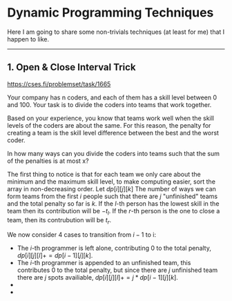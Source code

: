 # Dynamic Programming Techniques

Here I am going to share some non-trivials techniques (at least for me) that I happen to like.

---

## 1. Open & Close Interval Trick

https://cses.fi/problemset/task/1665

Your company has n coders, and each of them has a skill level between $0$ and $100$. Your task is to divide the coders into teams that work together.

Based on your experience, you know that teams work well when the skill levels of the coders are about the same. For this reason, the penalty for creating a team is the skill level difference between the best and the worst coder.

In how many ways can you divide the coders into teams such that the sum of the penalties is at most x?

The first thing to notice is that for each team we only care about the minimum and the maximum skill level, to make computing easier, sort the array in non-decreasing order. Let $dp[i][j][k]$ The number of ways we can form teams from the first $i$ people such that there are $j$ "unfinished" teams and the total penalty so far is $k$. If the $l$-th person has the lowest skill in the team then its contribution will be $-t_l$. If the $r$-th person is the one to close a team, then its contrubution will be $t_r$.

We now consider 4 cases to transition from $i-1$ to i:
- The $i$-th programmer is left alone, contributing $0$ to the total penalty, $dp[i][j][l] += dp[i - 1][j][k]$.
- The $i$-th programmer is appended to an unfinished team, this contributes $0$ to the total penalty, but since there are $j$ unfinished team there are $j$ spots availiable, $dp[i][j][l] += j * dp[i - 1][j][k]$.
-
-


